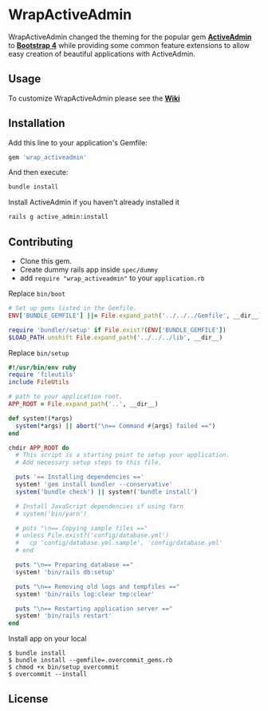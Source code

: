 # WrapActiveAdmin
WrapActiveAdmin changed the theming for the popular gem **[ActiveAdmin](https://activeadmin.info/)** to **[Bootstrap 4](https://getbootstrap.com/)** while providing some common feature extensions to allow easy creation of beautiful applications with ActiveAdmin.

## Usage
To customize WrapActiveAdmin please see the **[Wiki](https://github.com/CMDBrew/wrap_activeadmin_v2/wiki)**

## Installation
Add this line to your application's Gemfile:
```ruby
gem 'wrap_activeadmin'
```

And then execute:
```bash
bundle install
```

Install ActiveAdmin if you haven't already installed it
```bash
rails g active_admin:install
```

## Contributing
- Clone this gem.
- Create dummy rails app inside `spec/dummy`
- add `require "wrap_activeadmin"` to your `application.rb`

Replace `bin/boot`
```ruby
# Set up gems listed in the Gemfile.
ENV['BUNDLE_GEMFILE'] ||= File.expand_path('../../../Gemfile', __dir__)

require 'bundler/setup' if File.exist?(ENV['BUNDLE_GEMFILE'])
$LOAD_PATH.unshift File.expand_path('../../../lib', __dir__)
```

Replace `bin/setup`
```ruby
#!/usr/bin/env ruby
require 'fileutils'
include FileUtils

# path to your application root.
APP_ROOT = File.expand_path('..', __dir__)

def system!(*args)
  system(*args) || abort("\n== Command #{args} failed ==")
end

chdir APP_ROOT do
  # This script is a starting point to setup your application.
  # Add necessary setup steps to this file.

  puts '== Installing dependencies =='
  system! 'gem install bundler --conservative'
  system('bundle check') || system!('bundle install')

  # Install JavaScript dependencies if using Yarn
  # system('bin/yarn')

  # puts "\n== Copying sample files =="
  # unless File.exist?('config/database.yml')
  #   cp 'config/database.yml.sample', 'config/database.yml'
  # end

  puts "\n== Preparing database =="
  system! 'bin/rails db:setup'

  puts "\n== Removing old logs and tempfiles =="
  system! 'bin/rails log:clear tmp:clear'

  puts "\n== Restarting application server =="
  system! 'bin/rails restart'
end
```

Install app on your local
```
$ bundle install
$ bundle install --gemfile=.overcommit_gems.rb
$ chmod +x bin/setup_overcommit
$ overcommit --install
```

## License
